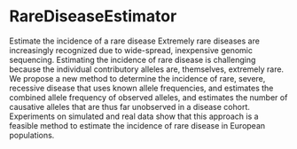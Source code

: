 # RareDiseaseEstimator
Estimate the incidence of a rare disease
Extremely rare diseases are increasingly recognized due to wide-spread, inexpensive genomic sequencing. Estimating the incidence 
of rare disease is challenging because the individual contributory alleles are, themselves, extremely rare. We propose a new method 
to determine the incidence of rare, severe, recessive disease that uses known allele frequencies, and estimates the combined allele 
frequency of observed alleles, and estimates the number of causative alleles that are thus far unobserved in a disease cohort. 
Experiments on simulated and real data show that this approach is a feasible method to estimate the incidence of rare disease in 
European populations.
